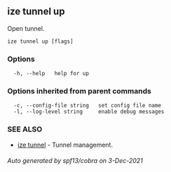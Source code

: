 ## ize tunnel up

Open tunnel.

```
ize tunnel up [flags]
```

### Options

```
  -h, --help   help for up
```

### Options inherited from parent commands

```
  -c, --config-file string   set config file name
  -l, --log-level string     enable debug messages
```

### SEE ALSO

* [ize tunnel](ize_tunnel.md)	 - Tunnel management.

###### Auto generated by spf13/cobra on 3-Dec-2021
